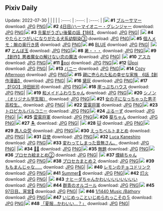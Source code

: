 ## Pixiv Daily
Update: 2022-07-30
|      |      |      |
| :----: | :----: | :----: |
|![](https://pixiv.microyu.workers.dev/c/240x480/img-master/img/2022/07/28/00/46/48/100042819_p0_master1200.jpg) **#1** [ブルーサマー](https://www.pixiv.net/artworks/100042819) download: [JPG](https://pixiv.microyu.workers.dev/img-original/img/2022/07/28/00/46/48/100042819_p0.jpg) [PNG](https://pixiv.microyu.workers.dev/img-original/img/2022/07/28/00/46/48/100042819_p0.png)|![](https://pixiv.microyu.workers.dev/c/240x480/img-master/img/2022/07/28/00/01/38/100041400_p0_master1200.jpg) **#2** [4日目/ハーマイオニー・グレンジャー](https://www.pixiv.net/artworks/100041400) download: [JPG](https://pixiv.microyu.workers.dev/img-original/img/2022/07/28/00/01/38/100041400_p0.jpg) [PNG](https://pixiv.microyu.workers.dev/img-original/img/2022/07/28/00/01/38/100041400_p0.png)|![](https://pixiv.microyu.workers.dev/c/240x480/img-master/img/2022/07/29/19/00/05/100079138_p0_master1200.jpg) **#3** [先輩がうざい後輩の話【186】](https://www.pixiv.net/artworks/100079138) download: [JPG](https://pixiv.microyu.workers.dev/img-original/img/2022/07/29/19/00/05/100079138_p0.jpg) [PNG](https://pixiv.microyu.workers.dev/img-original/img/2022/07/29/19/00/05/100079138_p0.png)|
|![](https://pixiv.microyu.workers.dev/c/240x480/img-master/img/2022/07/28/00/02/19/100041473_p0_master1200.jpg) **#4** [やたらとつがいになりがたる犬系幼馴染③](https://www.pixiv.net/artworks/100041473) download: [JPG](https://pixiv.microyu.workers.dev/img-original/img/2022/07/28/00/02/19/100041473_p0.jpg) [PNG](https://pixiv.microyu.workers.dev/img-original/img/2022/07/28/00/02/19/100041473_p0.png)|![](https://pixiv.microyu.workers.dev/c/240x480/img-master/img/2022/07/28/08/00/01/100047560_p0_master1200.jpg) **#5** [個人メモ：腕の奥行き感](https://www.pixiv.net/artworks/100047560) download: [JPG](https://pixiv.microyu.workers.dev/img-original/img/2022/07/28/08/00/01/100047560_p0.jpg) [PNG](https://pixiv.microyu.workers.dev/img-original/img/2022/07/28/08/00/01/100047560_p0.png)|![](https://pixiv.microyu.workers.dev/c/240x480/img-master/img/2022/07/28/00/01/21/100041372_p0_master1200.jpg) **#6** [BLUE](https://www.pixiv.net/artworks/100041372) download: [JPG](https://pixiv.microyu.workers.dev/img-original/img/2022/07/28/00/01/21/100041372_p0.jpg) [PNG](https://pixiv.microyu.workers.dev/img-original/img/2022/07/28/00/01/21/100041372_p0.png)|
|![](https://pixiv.microyu.workers.dev/c/240x480/img-master/img/2022/07/29/00/00/34/100064142_p0_master1200.jpg) **#7** [とんぼ玉](https://www.pixiv.net/artworks/100064142) download: [JPG](https://pixiv.microyu.workers.dev/img-original/img/2022/07/29/00/00/34/100064142_p0.jpg) [PNG](https://pixiv.microyu.workers.dev/img-original/img/2022/07/29/00/00/34/100064142_p0.png)|![](https://pixiv.microyu.workers.dev/c/240x480/img-master/img/2022/07/28/00/01/27/100041381_p0_master1200.jpg) **#8** [暑・・・](https://www.pixiv.net/artworks/100041381) download: [JPG](https://pixiv.microyu.workers.dev/img-original/img/2022/07/28/00/01/27/100041381_p0.jpg) [PNG](https://pixiv.microyu.workers.dev/img-original/img/2022/07/28/00/01/27/100041381_p0.png)|![](https://pixiv.microyu.workers.dev/c/240x480/img-master/img/2022/07/28/17/00/08/100054321_p0_master1200.jpg) **#9** [【創作】悪者魔女の解けない恋の魔法](https://www.pixiv.net/artworks/100054321) download: [JPG](https://pixiv.microyu.workers.dev/img-original/img/2022/07/28/17/00/08/100054321_p0.jpg) [PNG](https://pixiv.microyu.workers.dev/img-original/img/2022/07/28/17/00/08/100054321_p0.png)|
|![](https://pixiv.microyu.workers.dev/c/240x480/img-master/img/2022/07/29/00/00/49/100064162_p0_master1200.jpg) **#10** [アスカ](https://www.pixiv.net/artworks/100064162) download: [JPG](https://pixiv.microyu.workers.dev/img-original/img/2022/07/29/00/00/49/100064162_p0.jpg) [PNG](https://pixiv.microyu.workers.dev/img-original/img/2022/07/29/00/00/49/100064162_p0.png)|![](https://pixiv.microyu.workers.dev/c/240x480/img-master/img/2022/07/28/14/16/51/100051883_p0_master1200.jpg) **#11** [🐶poi](https://www.pixiv.net/artworks/100051883) download: [JPG](https://pixiv.microyu.workers.dev/img-original/img/2022/07/28/14/16/51/100051883_p0.jpg) [PNG](https://pixiv.microyu.workers.dev/img-original/img/2022/07/28/14/16/51/100051883_p0.png)|![](https://pixiv.microyu.workers.dev/c/240x480/img-master/img/2022/07/28/14/13/40/100051850_p0_master1200.jpg) **#12** [🐱poi](https://www.pixiv.net/artworks/100051850) download: [JPG](https://pixiv.microyu.workers.dev/img-original/img/2022/07/28/14/13/40/100051850_p0.jpg) [PNG](https://pixiv.microyu.workers.dev/img-original/img/2022/07/28/14/13/40/100051850_p0.png)|
|![](https://pixiv.microyu.workers.dev/c/240x480/img-master/img/2022/07/29/00/00/32/100064137_p0_master1200.jpg) **#13** [バニー](https://www.pixiv.net/artworks/100064137) download: [JPG](https://pixiv.microyu.workers.dev/img-original/img/2022/07/29/00/00/32/100064137_p0.jpg) [PNG](https://pixiv.microyu.workers.dev/img-original/img/2022/07/29/00/00/32/100064137_p0.png)|![](https://pixiv.microyu.workers.dev/c/240x480/img-master/img/2022/07/28/04/15/37/100045779_p0_master1200.jpg) **#14** [Cozy Afternoon](https://www.pixiv.net/artworks/100045779) download: [JPG](https://pixiv.microyu.workers.dev/img-original/img/2022/07/28/04/15/37/100045779_p0.jpg) [PNG](https://pixiv.microyu.workers.dev/img-original/img/2022/07/28/04/15/37/100045779_p0.png)|![](https://pixiv.microyu.workers.dev/c/240x480/img-master/img/2022/07/29/18/35/55/100078626_p0_master1200.jpg) **#15** [親に売られた私の幸せな家族　6話【創作漫画】](https://www.pixiv.net/artworks/100078626) download: [JPG](https://pixiv.microyu.workers.dev/img-original/img/2022/07/29/18/35/55/100078626_p0.jpg) [PNG](https://pixiv.microyu.workers.dev/img-original/img/2022/07/29/18/35/55/100078626_p0.png)|
|![](https://pixiv.microyu.workers.dev/c/240x480/img-master/img/2022/07/29/07/56/07/100070103_p0_master1200.jpg) **#16** [黛灰](https://www.pixiv.net/artworks/100070103) download: [JPG](https://pixiv.microyu.workers.dev/img-original/img/2022/07/29/07/56/07/100070103_p0.jpg) [PNG](https://pixiv.microyu.workers.dev/img-original/img/2022/07/29/07/56/07/100070103_p0.png)|![](https://pixiv.microyu.workers.dev/c/240x480/img-master/img/2022/07/28/00/01/30/100041388_p0_master1200.jpg) **#17** [【FGO】沖田総司](https://www.pixiv.net/artworks/100041388) download: [JPG](https://pixiv.microyu.workers.dev/img-original/img/2022/07/28/00/01/30/100041388_p0.jpg) [PNG](https://pixiv.microyu.workers.dev/img-original/img/2022/07/28/00/01/30/100041388_p0.png)|![](https://pixiv.microyu.workers.dev/c/240x480/img-master/img/2022/07/29/07/30/00/100069875_p0_master1200.jpg) **#18** [崖っぷちハウス](https://www.pixiv.net/artworks/100069875) download: [JPG](https://pixiv.microyu.workers.dev/img-original/img/2022/07/29/07/30/00/100069875_p0.jpg) [PNG](https://pixiv.microyu.workers.dev/img-original/img/2022/07/29/07/30/00/100069875_p0.png)|
|![](https://pixiv.microyu.workers.dev/c/240x480/img-master/img/2022/07/28/00/40/30/100042660_p0_master1200.jpg) **#19** [和メイドふわりちゃん](https://www.pixiv.net/artworks/100042660) download: [JPG](https://pixiv.microyu.workers.dev/img-original/img/2022/07/28/00/40/30/100042660_p0.jpg) [PNG](https://pixiv.microyu.workers.dev/img-original/img/2022/07/28/00/40/30/100042660_p0.png)|![](https://pixiv.microyu.workers.dev/c/240x480/img-master/img/2022/07/28/00/01/59/100041437_p0_master1200.jpg) **#20** [シノン（オリジナル学生服）](https://www.pixiv.net/artworks/100041437) download: [JPG](https://pixiv.microyu.workers.dev/img-original/img/2022/07/28/00/01/59/100041437_p0.jpg) [PNG](https://pixiv.microyu.workers.dev/img-original/img/2022/07/28/00/01/59/100041437_p0.png)|![](https://pixiv.microyu.workers.dev/c/240x480/img-master/img/2022/07/28/00/02/16/100041468_p0_master1200.jpg) **#21** [女の子になっちゃった男子高校生。](https://www.pixiv.net/artworks/100041468) download: [JPG](https://pixiv.microyu.workers.dev/img-original/img/2022/07/28/00/02/16/100041468_p0.jpg) [PNG](https://pixiv.microyu.workers.dev/img-original/img/2022/07/28/00/02/16/100041468_p0.png)|
|![](https://pixiv.microyu.workers.dev/c/240x480/img-master/img/2022/07/28/14/48/43/100052310_p0_master1200.jpg) **#22** [雷電将軍](https://www.pixiv.net/artworks/100052310) download: [JPG](https://pixiv.microyu.workers.dev/img-original/img/2022/07/28/14/48/43/100052310_p0.jpg) [PNG](https://pixiv.microyu.workers.dev/img-original/img/2022/07/28/14/48/43/100052310_p0.png)|![](https://pixiv.microyu.workers.dev/c/240x480/img-master/img/2022/07/28/20/30/01/100058530_p0_master1200.jpg) **#23** [トロピカルバルコニー](https://www.pixiv.net/artworks/100058530) download: [JPG](https://pixiv.microyu.workers.dev/img-original/img/2022/07/28/20/30/01/100058530_p0.jpg) [PNG](https://pixiv.microyu.workers.dev/img-original/img/2022/07/28/20/30/01/100058530_p0.png)|![](https://pixiv.microyu.workers.dev/c/240x480/img-master/img/2022/07/28/00/01/22/100041376_p0_master1200.jpg) **#24** [ぶるーず](https://www.pixiv.net/artworks/100041376) download: [JPG](https://pixiv.microyu.workers.dev/img-original/img/2022/07/28/00/01/22/100041376_p0.jpg) [PNG](https://pixiv.microyu.workers.dev/img-original/img/2022/07/28/00/01/22/100041376_p0.png)|
|![](https://pixiv.microyu.workers.dev/c/240x480/img-master/img/2022/07/28/17/51/56/100055330_p0_master1200.jpg) **#25** [雷電将軍](https://www.pixiv.net/artworks/100055330) download: [JPG](https://pixiv.microyu.workers.dev/img-original/img/2022/07/28/17/51/56/100055330_p0.jpg) [PNG](https://pixiv.microyu.workers.dev/img-original/img/2022/07/28/17/51/56/100055330_p0.png)|![](https://pixiv.microyu.workers.dev/c/240x480/img-master/img/2022/07/28/21/31/06/100060064_p0_master1200.jpg) **#26** [葵ちゃん](https://www.pixiv.net/artworks/100060064) download: [JPG](https://pixiv.microyu.workers.dev/img-original/img/2022/07/28/21/31/06/100060064_p0.jpg) [PNG](https://pixiv.microyu.workers.dev/img-original/img/2022/07/28/21/31/06/100060064_p0.png)|![](https://pixiv.microyu.workers.dev/c/240x480/img-master/img/2022/07/28/17/37/20/100055065_p0_master1200.jpg) **#27** [🏝](https://www.pixiv.net/artworks/100055065) download: [JPG](https://pixiv.microyu.workers.dev/img-original/img/2022/07/28/17/37/20/100055065_p0.jpg) [PNG](https://pixiv.microyu.workers.dev/img-original/img/2022/07/28/17/37/20/100055065_p0.png)|
|![](https://pixiv.microyu.workers.dev/c/240x480/img-master/img/2022/07/29/00/01/27/100064216_p0_master1200.jpg) **#28** [🐱](https://www.pixiv.net/artworks/100064216) download: [JPG](https://pixiv.microyu.workers.dev/img-original/img/2022/07/29/00/01/27/100064216_p0.jpg) [PNG](https://pixiv.microyu.workers.dev/img-original/img/2022/07/29/00/01/27/100064216_p0.png)|![](https://pixiv.microyu.workers.dev/c/240x480/img-master/img/2022/07/28/00/29/15/100042360_p0_master1200.jpg) **#29** [愚人众荧](https://www.pixiv.net/artworks/100042360) download: [JPG](https://pixiv.microyu.workers.dev/img-original/img/2022/07/28/00/29/15/100042360_p0.jpg) [PNG](https://pixiv.microyu.workers.dev/img-original/img/2022/07/28/00/29/15/100042360_p0.png)|![](https://pixiv.microyu.workers.dev/c/240x480/img-master/img/2022/07/29/20/52/25/100081650_p0_master1200.jpg) **#30** [えっちベルトまとめ](https://www.pixiv.net/artworks/100081650) download: [JPG](https://pixiv.microyu.workers.dev/img-original/img/2022/07/29/20/52/25/100081650_p0.jpg) [PNG](https://pixiv.microyu.workers.dev/img-original/img/2022/07/29/20/52/25/100081650_p0.png)|
|![](https://pixiv.microyu.workers.dev/c/240x480/img-master/img/2022/07/29/00/00/46/100064158_p0_master1200.jpg) **#31** [召使](https://www.pixiv.net/artworks/100064158) download: [JPG](https://pixiv.microyu.workers.dev/img-original/img/2022/07/29/00/00/46/100064158_p0.jpg) [PNG](https://pixiv.microyu.workers.dev/img-original/img/2022/07/29/00/00/46/100064158_p0.png)|![](https://pixiv.microyu.workers.dev/c/240x480/img-master/img/2022/07/29/18/17/31/100076378_p0_master1200.jpg) **#32** [Luca Kaneshiro](https://www.pixiv.net/artworks/100076378) download: [JPG](https://pixiv.microyu.workers.dev/img-original/img/2022/07/29/18/17/31/100076378_p0.jpg) [PNG](https://pixiv.microyu.workers.dev/img-original/img/2022/07/29/18/17/31/100076378_p0.png)|![](https://pixiv.microyu.workers.dev/c/240x480/img-master/img/2022/07/28/11/17/35/100049165_p0_master1200.jpg) **#33** [変わってしまった音無さん。](https://www.pixiv.net/artworks/100049165) download: [JPG](https://pixiv.microyu.workers.dev/img-original/img/2022/07/28/11/17/35/100049165_p0.jpg) [PNG](https://pixiv.microyu.workers.dev/img-original/img/2022/07/28/11/17/35/100049165_p0.png)|
|![](https://pixiv.microyu.workers.dev/c/240x480/img-master/img/2022/07/28/00/26/10/100042279_p0_master1200.jpg) **#34** [🐶🍋](https://www.pixiv.net/artworks/100042279) download: [JPG](https://pixiv.microyu.workers.dev/img-original/img/2022/07/28/00/26/10/100042279_p0.jpg) [PNG](https://pixiv.microyu.workers.dev/img-original/img/2022/07/28/00/26/10/100042279_p0.png)|![](https://pixiv.microyu.workers.dev/c/240x480/img-master/img/2022/07/28/17/54/03/100055374_p0_master1200.jpg) **#35** [無題](https://www.pixiv.net/artworks/100055374) download: [JPG](https://pixiv.microyu.workers.dev/img-original/img/2022/07/28/17/54/03/100055374_p0.jpg) [PNG](https://pixiv.microyu.workers.dev/img-original/img/2022/07/28/17/54/03/100055374_p0.png)|![](https://pixiv.microyu.workers.dev/c/240x480/img-master/img/2022/07/29/23/13/45/100085381_p0_master1200.jpg) **#36** [プロセカ絵まとめ②](https://www.pixiv.net/artworks/100085381) download: [JPG](https://pixiv.microyu.workers.dev/img-original/img/2022/07/29/23/13/45/100085381_p0.jpg) [PNG](https://pixiv.microyu.workers.dev/img-original/img/2022/07/29/23/13/45/100085381_p0.png)|
|![](https://pixiv.microyu.workers.dev/c/240x480/img-master/img/2022/07/28/02/15/13/100044477_p0_master1200.jpg) **#37** [煙緋ちゃん](https://www.pixiv.net/artworks/100044477) download: [JPG](https://pixiv.microyu.workers.dev/img-original/img/2022/07/28/02/15/13/100044477_p0.jpg) [PNG](https://pixiv.microyu.workers.dev/img-original/img/2022/07/28/02/15/13/100044477_p0.png)|![](https://pixiv.microyu.workers.dev/c/240x480/img-master/img/2022/07/28/19/49/22/100057611_p0_master1200.jpg) **#38** [プロセカまとめ２](https://www.pixiv.net/artworks/100057611) download: [JPG](https://pixiv.microyu.workers.dev/img-original/img/2022/07/28/19/49/22/100057611_p0.jpg) [PNG](https://pixiv.microyu.workers.dev/img-original/img/2022/07/28/19/49/22/100057611_p0.png)|![](https://pixiv.microyu.workers.dev/c/240x480/img-master/img/2022/07/28/04/06/53/100045701_p0_master1200.jpg) **#39** [ももまんじゃな……](https://www.pixiv.net/artworks/100045701) download: [JPG](https://pixiv.microyu.workers.dev/img-original/img/2022/07/28/04/06/53/100045701_p0.jpg) [PNG](https://pixiv.microyu.workers.dev/img-original/img/2022/07/28/04/06/53/100045701_p0.png)|
|![](https://pixiv.microyu.workers.dev/c/240x480/img-master/img/2022/07/29/20/30/00/100081132_p0_master1200.jpg) **#40** [レモンのチョコドリンク](https://www.pixiv.net/artworks/100081132) download: [JPG](https://pixiv.microyu.workers.dev/img-original/img/2022/07/29/20/30/00/100081132_p0.jpg) [PNG](https://pixiv.microyu.workers.dev/img-original/img/2022/07/29/20/30/00/100081132_p0.png)|![](https://pixiv.microyu.workers.dev/c/240x480/img-master/img/2022/07/29/00/01/21/100064212_p0_master1200.jpg) **#41** [Summer🐰](https://www.pixiv.net/artworks/100064212) download: [JPG](https://pixiv.microyu.workers.dev/img-original/img/2022/07/29/00/01/21/100064212_p0.jpg) [PNG](https://pixiv.microyu.workers.dev/img-original/img/2022/07/29/00/01/21/100064212_p0.png)|![](https://pixiv.microyu.workers.dev/c/240x480/img-master/img/2022/07/28/13/11/28/100051062_p0_master1200.jpg) **#42** [灯火](https://www.pixiv.net/artworks/100051062) download: [JPG](https://pixiv.microyu.workers.dev/img-original/img/2022/07/28/13/11/28/100051062_p0.jpg) [PNG](https://pixiv.microyu.workers.dev/img-original/img/2022/07/28/13/11/28/100051062_p0.png)|
|![](https://pixiv.microyu.workers.dev/c/240x480/img-master/img/2022/07/29/22/15/03/100083845_p0_master1200.jpg) **#43** [ナヒーダちゃんかわいいいいいいいい](https://www.pixiv.net/artworks/100083845) download: [JPG](https://pixiv.microyu.workers.dev/img-original/img/2022/07/29/22/15/03/100083845_p0.jpg) [PNG](https://pixiv.microyu.workers.dev/img-original/img/2022/07/29/22/15/03/100083845_p0.png)|![](https://pixiv.microyu.workers.dev/c/240x480/img-master/img/2022/07/28/00/31/53/100042449_p0_master1200.jpg) **#44** [群青のオルゴール](https://www.pixiv.net/artworks/100042449) download: [JPG](https://pixiv.microyu.workers.dev/img-original/img/2022/07/28/00/31/53/100042449_p0.jpg) [PNG](https://pixiv.microyu.workers.dev/img-original/img/2022/07/28/00/31/53/100042449_p0.png)|![](https://pixiv.microyu.workers.dev/c/240x480/img-master/img/2022/07/28/01/45/28/100043968_p0_master1200.jpg) **#45** [97日目、宵宮🔴](https://www.pixiv.net/artworks/100043968) download: [JPG](https://pixiv.microyu.workers.dev/img-original/img/2022/07/28/01/45/28/100043968_p0.jpg) [PNG](https://pixiv.microyu.workers.dev/img-original/img/2022/07/28/01/45/28/100043968_p0.png)|
|![](https://pixiv.microyu.workers.dev/c/240x480/img-master/img/2022/07/28/21/56/05/100060703_p0_master1200.jpg) **#46** [1/1440 Music /Báthory](https://www.pixiv.net/artworks/100060703) download: [JPG](https://pixiv.microyu.workers.dev/img-original/img/2022/07/28/21/56/05/100060703_p0.jpg) [PNG](https://pixiv.microyu.workers.dev/img-original/img/2022/07/28/21/56/05/100060703_p0.png)|![](https://pixiv.microyu.workers.dev/c/240x480/img-master/img/2022/07/29/21/23/25/100082504_p0_master1200.jpg) **#47** [いじめっこといじめられっこその５](https://www.pixiv.net/artworks/100082504) download: [JPG](https://pixiv.microyu.workers.dev/img-original/img/2022/07/29/21/23/25/100082504_p0.jpg) [PNG](https://pixiv.microyu.workers.dev/img-original/img/2022/07/29/21/23/25/100082504_p0.png)|![](https://pixiv.microyu.workers.dev/c/240x480/img-master/img/2022/07/28/00/01/21/100041373_p0_master1200.jpg) **#48** [「夏服…かわいい…？」](https://www.pixiv.net/artworks/100041373) download: [JPG](https://pixiv.microyu.workers.dev/img-original/img/2022/07/28/00/01/21/100041373_p0.jpg) [PNG](https://pixiv.microyu.workers.dev/img-original/img/2022/07/28/00/01/21/100041373_p0.png)|
